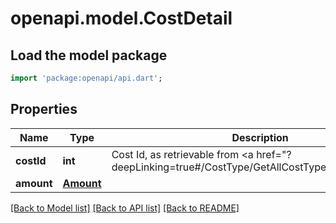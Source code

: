 # openapi.model.CostDetail

## Load the model package
```dart
import 'package:openapi/api.dart';
```

## Properties
Name | Type | Description | Notes
------------ | ------------- | ------------- | -------------
**costId** | **int** | Cost Id, as retrievable from <a href=\"?deepLinking=true#/CostType/GetAllCostTypes\">/api/CostType</a> | 
**amount** | [**Amount**](Amount.md) |  | [optional] 

[[Back to Model list]](../README.md#documentation-for-models) [[Back to API list]](../README.md#documentation-for-api-endpoints) [[Back to README]](../README.md)


